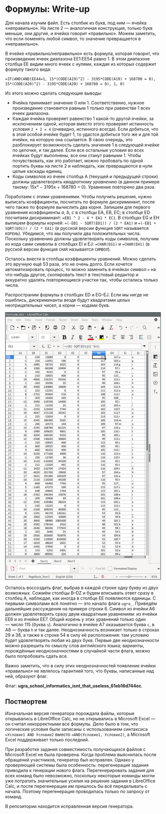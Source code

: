 # Формулы: Write-up

Для начала изучим файл. Есть столбик из букв, под ним — ячейка «неправильно». На листе 2 — аналогичная конструкция, только букв меньше, они другие, и ячейка говорит «правильно». Можем заметить, что если поменять любой символ, то значение превращается в «неправильно».

В ячейке «правильно/неправильно» есть формула, которая говорит, что произведение ячеек диапазона EE1:EE54 равно 1. В этом диапазоне столбца EE видим много ячеек с нулями, каждая из которых содержит формулу такого вида:

```
=IF(AND(AND(EE44=1, 15*(CODE(A19)^2) - 3195*CODE(A19) + 168780 = 0), 15*(CODE(A20)^2) - 3195*CODE(A20) + 168780 = 0), 1, 0)
```

Из этого можно сделать следующие выводы: 

* Ячейка принимает значение 0 или 1. Соответственно, нужное произведение становится равным 1 только при равенстве 1 всех ячеек диапазона.
* Каждая ячейка проверяет равенство 1 какой-то другой ячейки, за исключением одной, которая вместо этого проверяет истинность условия `2 + 2 = 4` (очевидно, истинного всегда). Если добиться, что в этой особой ячейке будет 1, то удастся добиться того же и для той ячейки, на которую она ссылается. В свою очередь, это разблокирует возможность сделать значение 1 в следующей ячейке по цепочке, и так далее. Если все остальные условия во всех ячейках будут выполнены, все они станут равными 1. Чтобы почувствовать, как это работает, можно пробовать по одной портить буквы на листе 2 и наблюдать, как превращаются в нули целые каскады единиц.
* Коды символов из ячеек столбца A (текущей и предыдущей строки) должны удовлетворять _квадратному уравнению_ (в данном примере такому: 15x² − 3195x + 168780 = 0). Уравнение повторено два раза.

Поработаем с этими уравнениями. Чтобы получить решения, нужно выписать коэффициенты, посчитать по формуле дискриминант, после чего также по формуле вычислить два корня. Запишем для первого уравнения коэффициенты _a_, _b_, _c_ в столбцы EA, EB, EC; в столбце ED посчитаем дискриминант: `=EB1 ^ 2 - 4 * EA1 * EC1`. В столбцах EG и EH выпишем формулы корней: `=(-EB1 - SQRT(ED1)) / (2 * EA1)` и `=(-EB1 + SQRT(ED1)) / (2 * EA1)` (в русской версии функция `SQRT` называется `КОРЕНЬ`). Убедимся, что мы получили два положительных числа. Поскольку уравнению должны удовлетворять коды символов, получим из кода сами символы в столбцах EI и EJ: `=CHAR(EG1)` и `=CHAR(EH1)` (в русской версии функция `CHAR` называется `СИМВОЛ`).

Осталось внести в столбцы коэффициенты уравнений. Можно сделать это вручную ещё 53 раза, это не очень долго. Если хочется автоматизировать процесс, то можно заменить в ячейках символ `=` на что-нибудь другое, скопировать текст в текстовый редактор и аккуратно удалять повторяющиеся участки так, чтобы остались только числа.

Распространим формулы в столбцах ED и EG–EJ. Если мы нигде не ошиблись, дискриминанты везде будут квадратами целых неотрицательных чисел, а корни — кодами букв.

![Корни уравнений](writeup/roots.png)

Осталось воссоздать флаг, выбрав в каждой строке одну букву из двух возможных. Сожмём столбцы B–DZ и будем вписывать ответ сразу в столбец A, наблюдая, как иногда в столбце EE появляются единицы. С первыми символами всё понятно — это начало флага `ugra_`. Приведём дальнейшие рассуждения на примере строки 6. Символ из ячейки A6 должен удовлетворять сразу двум квадратным уравнениям: из ячейки EE6 и из ячейки EE7. Общий корень у этих уравнений только один — число 115 (буква `s`). Аналогично в ячейке A7 оказывается буква `c`, в A8 — буква `h` и так далее. Неоднозначность возникает только в строках 29 и 38, а также в строке 54 в силу её расположения: там условию будет удовлетворять любая из двух букв. Первые две неоднозначности можно разрешить по смыслу слов английского языка; варианты, порождённые неоднозначностями в случайной части флага, можно было попробовать сдать все.

Важно заметить, что в силу этих неоднозначностей появление ячейки «правильно» не являлось гарантией того, что буквы, написанные над ней, образуют флаг.

Флаг: **ugra_school_informatics_isnt_that_useless_61eb16d744ec**.

## Постмортем

Изначальная версия генератора порождала файлы, которые открывались в LibreOffice Calc, но не открывались в Microsoft Excel — он считал некорректными все формулы. Дело было в том, что логические условия были записаны с использованием синтаксиса `=Условие1 AND Условие2` вместо `=AND(Условие1, Условие2)`, а Microsoft Excel поддерживает только последний.

При разработке задания совместимость получающихся файлов с Microsoft Excel не была проверена. Когда проблема выяснилась после обращений участников, генератор был исправлен. Однако у проверяющей системы была особенность: перегенерация задания приводила к генерации нового флага. Перегенерировать задания для всех команд было невозможно, поскольку некоторые команды могли уже потратить значительные усилия на решение задания в LibreOffice Calc, и после перегенерации им пришлось бы всё переделывать с начала. Поэтому перегенерация проводилась только по запросу от команд.

В репозитории находится исправленная версия генератора.
